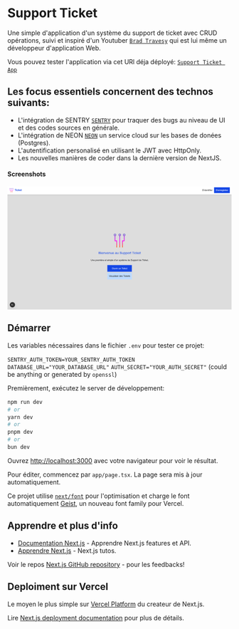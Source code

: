 # Support Ticket

Une simple d'application d'un système du support de ticket avec CRUD opérations, suivi et inspiré d'un Youtuber [`Brad Travesy`](https://www.youtube.com/watch?v=NKiTlo_dgb8) qui est lui même un développeur d'application Web.

Vous pouvez tester l'application via cet URl déja déployé: [`Support Ticket App`](https://support-ticket-one.vercel.app/)

## Les focus essentiels concernent des technos suivants:

- L'intégration de SENTRY [`SENTRY`](https://sentry.io/welcome/) pour traquer des bugs au niveau de UI et des codes sources en générale.
- L'intégration de NEON [`NEON`](https://neon.tech/) un service cloud sur les bases de donées (Postgres).
- L'autentification personalisé en utilisant le JWT avec HttpOnly.
- Les nouvelles manières de coder dans la dernière version de NextJS.

#### Screenshots

<div style="display: flex; gap: 0.5rem; justify-content: space-between">
  <img src="https://github.com/btkdevkh/support-ticket/blob/main/public/screenshot_1.png?raw=true" width="1000" />
</div>

## Démarrer

Les variables nécessaires dans le fichier `.env` pour tester ce projet:

`SENTRY_AUTH_TOKEN=YOUR_SENTRY_AUTH_TOKEN`
`DATABASE_URL="YOUR_DATABASE_URL"`
`AUTH_SECRET="YOUR_AUTH_SECRET"` (could be anything or generated by `openssl`)

Premièrement, exécutez le server de développement:

```bash
npm run dev
# or
yarn dev
# or
pnpm dev
# or
bun dev
```

Ouvrez [http://localhost:3000](http://localhost:3000) avec votre navigateur pour voir le résultat.

Pour éditer, commencez par `app/page.tsx`. La page sera mis à jour automatiquement.

Ce projet utilise [`next/font`](https://nextjs.org/docs/app/building-your-application/optimizing/fonts) pour l'optimisation et charge le font automatiquement [Geist](https://vercel.com/font), un nouveau font family pour Vercel.

## Apprendre et plus d'info

- [Documentation Next.js](https://nextjs.org/docs) - Apprendre Next.js features et API.
- [Apprendre Next.js](https://nextjs.org/learn) - Next.js tutos.

Voir le repos [Next.js GitHub repository](https://github.com/vercel/next.js) - pour les feedbacks!

## Deploiment sur Vercel

Le moyen le plus simple sur [Vercel Platform](https://vercel.com/new?utm_medium=default-template&filter=next.js&utm_source=create-next-app&utm_campaign=create-next-app-readme) du createur de Next.js.

Lire [Next.js deployment documentation](https://nextjs.org/docs/app/building-your-application/deploying) pour plus de détails.

